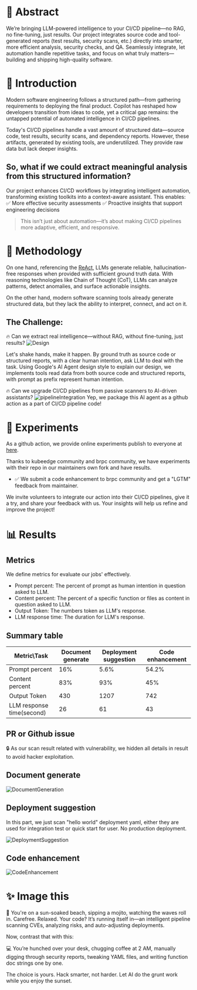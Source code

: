 # 🚀 Abstract

We’re bringing LLM-powered intelligence to your CI/CD pipeline—no RAG, no
fine-tuning, just results. Our project integrates source code and tool-generated
reports (test results, security scans, etc.) directly into smarter, more
efficient analysis, security checks, and QA. Seamlessly integrate, let
automation handle repetitive tasks, and focus on what truly matters—building and
shipping high-quality software.

# 👔 Introduction

Modern software engineering follows a structured path—from gathering
requirements to deploying the final product. Copilot has reshaped how developers
transition from ideas to code, yet a critical gap remains: the untapped
potential of automated intelligence in CI/CD pipelines.

Today's CI/CD pipelines handle a vast amount of structured data—source code,
test results, security scans, and dependency reports. However, these artifacts,
generated by existing tools, are underutilized. They provide raw data but lack
deeper insights.

## So, what if we could extract meaningful analysis from this structured information?

Our project enhances CI/CD workflows by integrating intelligent automation,
transforming existing toolkits into a context-aware assistant. This enables: ✅
More effective security assessments ✅ Proactive insights that support
engineering decisions

> This isn’t just about automation—it’s about making CI/CD pipelines more
> adaptive, efficient, and responsive.

# 👀 Methodology

On one hand, referencing the [ReAct](https://arxiv.org/abs/2210.03629), LLMs
generate reliable, hallucination-free responses when provided with sufficient
ground truth data. With reasoning technologies like Chain of Thought (CoT), LLMs
can analyze patterns, detect anomalies, and surface actionable insights.

On the other hand, modern software scanning tools already generate structured
data, but they lack the ability to interpret, connect, and act on it.

## The Challenge:

🔥 Can we extract real intelligence—without RAG, without fine-tuning, just
results? ![Design](./pictures/Design.png)

Let's shake hands, make it happen. By ground truth as source code or structured
reports, with a clear human intention, ask LLM to deal with the task. Using
Google's AI Agent design style to explain our design, we implements tools read
data from both source code and structured reports, with prompt as prefix
represent human intention.

🔥 Can we upgrade CI/CD pipelines from passive scanners to AI-driven assistants?
![pipelineIntegration](./pictures/pipelineIntegration.png) Yep, we package this
AI agent as a github action as a part of CI/CD pipeline code!

# 🔧 Experiments

As a github action, we provide online experiments publish to everyone at
[here](https://github.com/SamYuan1990/OpenAI_CodeAgent-action).

Thanks to kubeedge community and brpc community, we have experiments with their
repo in our maintainers own fork and have results.

- ✅ We submit a code enhancement to brpc community and get a "LGTM" feedback
  from maintainer.

We invite volunteers to integrate our action into their CI/CD pipelines, give it
a try, and share your feedback with us. Your insights will help us refine and
improve the project!

# 📊 Results

## Metrics

We define metrics for evaluate our jobs' effectively.

- Prompt percent: The percent of prompt as human intention in question asked to
  LLM.
- Content percent: The percent of a specific function or files as content in
  question asked to LLM.
- Output Token: The numbers token as LLM's response.
- LLM response time: The duration for LLM's response.

## Summary table

| Metric\Task               | Document generate | Deployment suggestion | Code enhancement |
| ------------------------- | ----------------- | --------------------- | ---------------- |
| Prompt percent            | 16%               | 5.6%                  | 54.2%            |
| Content percent           | 83%               | 93%                   | 45%              |
| Output Token              | 430               | 1207                  | 742              |
| LLM response time(second) | 26                | 61                    | 43               |

## PR or Github issue

🔒 As our scan result related with vulnerability, we hidden all details in
result to avoid hacker exploitation.

## Document generate

![DocumentGeneration](./pictures/DocumentGeneration.png)

## Deployment suggestion

In this part, we just scan "hello world" deployment yaml, either they are used
for integration test or quick start for user. No production deployment.

![DeploymentSuggestion](./pictures/DeploymentSuggestion.png)

## Code enhancement

![CodeEnhancement](./pictures/CodeEnhancement.png)

# ✨ Image this

🌴 You're on a sun-soaked beach, sipping a mojito, watching the waves roll in.
Carefree. Relaxed. Your code? It’s running itself in—an intelligent pipeline
scanning CVEs, analyzing risks, and auto-adjusting deployments.

Now, contrast that with this:

💻 You’re hunched over your desk, chugging coffee at 2 AM, manually digging
through security reports, tweaking YAML files, and writing function doc strings
one by one.

The choice is yours. Hack smarter, not harder. Let AI do the grunt work while
you enjoy the sunset.
